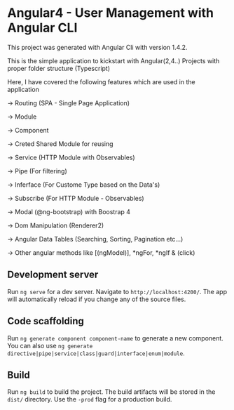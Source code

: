 # Angular4 - User Management with Angular CLI

This project was generated with Angular Cli with version 1.4.2.

This is the simple application to kickstart with Angular(2,4..) Projects with proper folder structure (Typescript)

Here, I have covered the following features which are used in the application

-> Routing (SPA - Single Page Application)

-> Module

-> Component

-> Creted Shared Module for reusing

-> Service (HTTP Module with Observables)

-> Pipe (For filtering)

-> Inferface (For Custome Type based on the Data's)

-> Subscribe (For HTTP Module - Observables)

-> Modal (@ng-bootstrap) with Boostrap 4

-> Dom Manipulation (Renderer2)

-> Angular Data Tables (Searching, Sorting, Pagination etc...)

-> Other angular methods like [(ngModel)], *ngFor, *ngIf & (click)


## Development server

Run `ng serve` for a dev server. Navigate to `http://localhost:4200/`. The app will automatically reload if you change any of the source files.

## Code scaffolding

Run `ng generate component component-name` to generate a new component. You can also use `ng generate directive|pipe|service|class|guard|interface|enum|module`.

## Build

Run `ng build` to build the project. The build artifacts will be stored in the `dist/` directory. Use the `-prod` flag for a production build.

